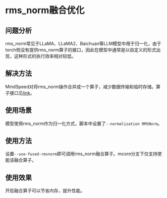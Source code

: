 # rms_norm融合优化
## 问题分析
rms_norm常见于LLaMA、LLaMA2、Baichuan等LLM模型中用于归一化，由于torch侧没有提供rms_norm算子的接口，因此在模型中通常是以自定义的形式出现，这种形式的执行效率相对较低。

## 解决方法
MindSpeed对将rms_norm操作合并成一个算子，减少数据传输和临时存储。算子接口见[link](../ops/rms_norm.md)。

## 使用场景
模型使用rms_norm作为归一化方式，脚本中设置了`--normalization RMSNorm`。

## 使用方法
设置`--use-fused-rmsnorm`即可调用rms_norm融合算子。mcore分支下仅支持使能该融合算子。

## 使用效果
开启融合算子可以节省内存，提升性能。
